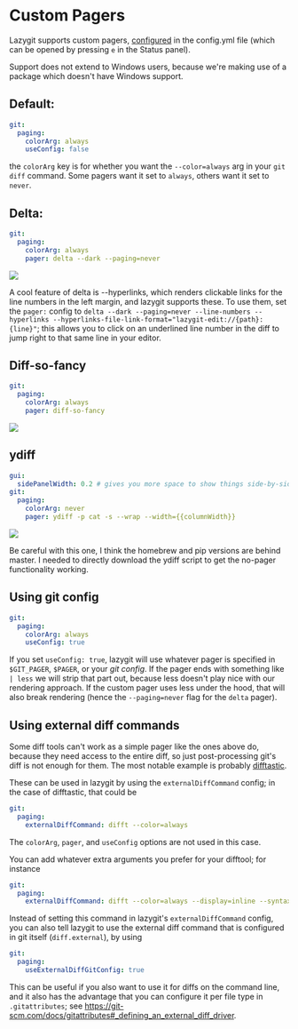 # Custom Pagers

Lazygit supports custom pagers, [configured](/docs/Config.md) in the config.yml file (which can be opened by pressing `e` in the Status panel).

Support does not extend to Windows users, because we're making use of a package which doesn't have Windows support.

## Default:

```yaml
git:
  paging:
    colorArg: always
    useConfig: false
```

the `colorArg` key is for whether you want the `--color=always` arg in your `git diff` command. Some pagers want it set to `always`, others want it set to `never`.

## Delta:

```yaml
git:
  paging:
    colorArg: always
    pager: delta --dark --paging=never
```

![](https://i.imgur.com/QJpQkF3.png)

A cool feature of delta is --hyperlinks, which renders clickable links for the line numbers in the left margin, and lazygit supports these. To use them, set the `pager:` config to `delta --dark --paging=never --line-numbers --hyperlinks --hyperlinks-file-link-format="lazygit-edit://{path}:{line}"`; this allows you to click on an underlined line number in the diff to jump right to that same line in your editor.

## Diff-so-fancy

```yaml
git:
  paging:
    colorArg: always
    pager: diff-so-fancy
```

![](https://i.imgur.com/rjH1TpT.png)

## ydiff

```yaml
gui:
  sidePanelWidth: 0.2 # gives you more space to show things side-by-side
git:
  paging:
    colorArg: never
    pager: ydiff -p cat -s --wrap --width={{columnWidth}}
```

![](https://i.imgur.com/vaa8z0H.png)

Be careful with this one, I think the homebrew and pip versions are behind master. I needed to directly download the ydiff script to get the no-pager functionality working.

## Using git config

```yaml
git:
  paging:
    colorArg: always
    useConfig: true
```

If you set `useConfig: true`, lazygit will use whatever pager is specified in `$GIT_PAGER`, `$PAGER`, or your *git config*. If the pager ends with something like ` | less` we will strip that part out, because less doesn't play nice with our rendering approach. If the custom pager uses less under the hood, that will also break rendering (hence the `--paging=never` flag for the `delta` pager).

## Using external diff commands

Some diff tools can't work as a simple pager like the ones above do, because they need access to the entire diff, so just post-processing git's diff is not enough for them. The most notable example is probably [difftastic](https://difftastic.wilfred.me.uk).

These can be used in lazygit by using the `externalDiffCommand` config; in the case of difftastic, that could be

```yaml
git:
  paging:
    externalDiffCommand: difft --color=always
```

The `colorArg`, `pager`, and `useConfig` options are not used in this case.

You can add whatever extra arguments you prefer for your difftool; for instance

```yaml
git:
  paging:
    externalDiffCommand: difft --color=always --display=inline --syntax-highlight=off
```

Instead of setting this command in lazygit's `externalDiffCommand` config, you can also tell lazygit to use the external diff command that is configured in git itself (`diff.external`), by using

```yaml
git:
  paging:
    useExternalDiffGitConfig: true
```

This can be useful if you also want to use it for diffs on the command line, and it also has the advantage that you can configure it per file type in `.gitattributes`; see https://git-scm.com/docs/gitattributes#_defining_an_external_diff_driver.
